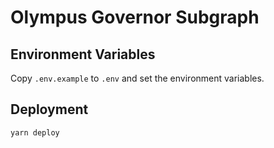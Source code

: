 # Olympus Governor Subgraph

## Environment Variables

Copy `.env.example` to `.env` and set the environment variables.

## Deployment

```bash
yarn deploy
```
